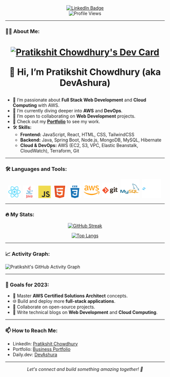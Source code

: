 <div id="badges" align="center">
  <a href="https://www.linkedin.com/in/pratikshit-chowdhury-8a3411162/">
    <img src="https://img.shields.io/badge/LinkedIn-blue?style=for-the-badge&logo=linkedin&logoColor=white" alt="LinkedIn Badge"/>
  </a>
  <br>
  <img src="https://komarev.com/ghpvc/?username=akshitchowdhury&style=flat-square&color=blue" alt="Profile Views"/>
</div>

---

### 🧑‍💻 About Me:

<h1 align="center">
  <a href="https://app.daily.dev/devashura">
    <img src="https://api.daily.dev/devcards/v2/YBKS0snfNeBLGzBXGTk81.png?type=default&r=5rx" width="356" alt="Pratikshit Chowdhury's Dev Card"/>
  </a>
  
  👋 Hi, I’m Pratikshit Chowdhury (aka DevAshura)
</h1>

- 👀 I’m passionate about **Full Stack Web Development** and **Cloud Computing** with AWS.
- 🌱 I’m currently diving deeper into **AWS** and **DevOps**.
- 💞️ I’m open to collaborating on **Web Development** projects.
- 📂 Check out my **[Portfolio](https://business-portfolio-eta.vercel.app/)** to see my work.
- 🛠️ **Skills:**
  - **Frontend:** JavaScript, React, HTML, CSS, TailwindCSS
  - **Backend:** Java, Spring Boot, Node.js, MongoDB, MySQL, Hibernate
  - **Cloud & DevOps:** AWS (EC2, S3, VPC, Elastic Beanstalk, CloudWatch), Terraform, Git

---

### 🛠️ Languages and Tools:

<div align="center">
  <img src="https://github.com/devicons/devicon/blob/master/icons/react/react-original.svg" width="40" height="40"/>&nbsp;
  <img src="https://github.com/devicons/devicon/blob/master/icons/java/java-original-wordmark.svg" width="40" height="40"/>&nbsp;
  <img src="https://github.com/devicons/devicon/blob/master/icons/javascript/javascript-original.svg" width="40" height="40"/>&nbsp;
  <img src="https://github.com/devicons/devicon/blob/master/icons/html5/html5-original.svg" width="40" height="40"/>&nbsp;
  <img src="https://github.com/devicons/devicon/blob/master/icons/css3/css3-plain-wordmark.svg" width="40" height="40"/>&nbsp;
  <img src="https://github.com/devicons/devicon/blob/master/icons/amazonwebservices/amazonwebservices-plain-wordmark.svg" width="50" height="50"/>&nbsp;
  <img src="https://github.com/devicons/devicon/blob/master/icons/git/git-original-wordmark.svg" width="50" height="50"/>&nbsp;
  <img src="https://github.com/devicons/devicon/blob/master/icons/mysql/mysql-original-wordmark.svg" width="60" height="60"/>&nbsp;
  <img src="https://github.com/devicons/devicon/blob/master/icons/tailwindcss/tailwindcss-original-wordmark.svg" width="60" height="60"/>&nbsp;
</div>

---

### 🔥 My Stats:

<div align="center">
  
[![GitHub Streak](http://github-readme-streak-stats.herokuapp.com?user=akshitchowdhury&theme=dark&background=000000)](https://git.io/streak-stats)

[![Top Langs](https://github-readme-stats.vercel.app/api/top-langs/?username=akshitchowdhury&layout=compact&theme=vision-friendly-dark)](https://github.com/anuraghazra/github-readme-stats)

</div>

---

### 📈 Activity Graph:

![Pratikshit's GitHub Activity Graph](https://activity-graph.herokuapp.com/graph?username=akshitchowdhury&theme=react-dark&hide_border=true&area=true)

---

### 🎯 Goals for 2023:
- 🚀 Master **AWS Certified Solutions Architect** concepts.
- 🌐 Build and deploy more **full-stack applications**.
- 🤝 Collaborate on open-source projects.
- 📝 Write technical blogs on **Web Development** and **Cloud Computing**.

---

### 📫 How to Reach Me:
- LinkedIn: [Pratikshit Chowdhury](https://www.linkedin.com/in/pratikshit-chowdhury-8a3411162/)
- Portfolio: [Business Portfolio](https://business-portfolio-eta.vercel.app/)
- Daily.dev: [DevAshura](https://app.daily.dev/devashura)

---

<p align="center"> 
  <i>Let's connect and build something amazing together! 🚀</i>
</p>
